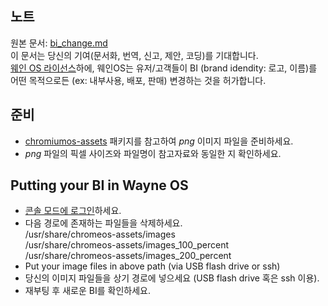 ## 노트
원본 문서: [bi_change.md](https://gitlab.com/wayne-inc/wayneos/-/blob/master/docs/en/how-to/bi_change.md)
<br>이 문서는 당신의 기여(문서화, 번역, 신고, 제안, 코딩)를 기대합니다.<br>[웨인 OS 라이선스](https://gitlab.com/wayne-inc/wayneos/-/blob/master/docs/ko/%EB%B9%84%EC%A6%88%EB%8B%88%EC%8A%A4/%EC%9D%B4%EC%9A%A9%EC%95%BD%EA%B4%80.md)하에, 웨인OS는 유저/고객들이 BI (brand idendity: 로고, 이름)를 어떤 목적으로든 (ex: 내부사용, 배포, 판매) 변경하는 것을 허가합니다. 

## 준비
- [chromiumos-assets](https://gitlab.com/wayne-inc/wayneos/-/tree/master/src/platform/chromiumos-assets) 패키지를 참고하여 _png_ 이미지 파일을 준비하세요.
- _png_ 파일의 픽셀 사이즈와 파일명이 참고자료와 동일한 지 확인하세요.

## Putting your BI in Wayne OS
- [콘솔 모드에 로그인](https://gitlab.com/wayne-inc/wayneos/-/blob/master/docs/ko/%EC%84%A4%EB%AA%85%EC%84%9C/%EC%85%B8_%EC%82%AC%EC%9A%A9%ED%95%98%EA%B8%B0.md)하세요.
- 다음 경로에 존재하는 파일들을 삭제하세요.
<br>/usr/share/chromeos-assets/images
<br>/usr/share/chromeos-assets/images_100_percent
<br>/usr/share/chromeos-assets/images_200_percent
- Put your image files in above path (via USB flash drive or ssh)
- 당신의 이미지 파일들을 상기 경로에 넣으세요 (USB flash drive 혹은 ssh 이용).
- 재부팅 후 새로운 BI를 확인하세요.
